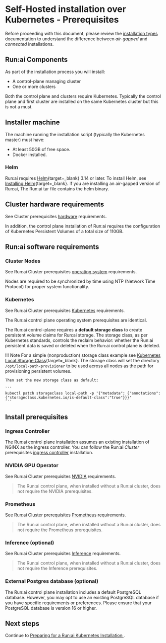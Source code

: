 # Self-Hosted installation over Kubernetes - Prerequisites

Before proceeding with this document, please review the [installation types](../../installation-types.md) documentation to understand the difference between _air-gapped_ and _connected_ installations. 

## Run:ai Components

As part of the installation process you will install:

* A control-plane managing cluster
* One or more clusters

Both the control plane and clusters require Kubernetes. Typically the control plane and first cluster are installed on the same Kubernetes cluster but this is not a must. 

## Installer machine

The machine running the installation script (typically the Kubernetes master) must have:

* At least 50GB of free space.
* Docker installed.


### Helm

Run:ai requires [Helm](https://helm.sh/){target=_blank} 3.14 or later. To install Helm, see [Installing Helm](https://helm.sh/docs/intro/install/){target=_blank}. If you are installing an air-gapped version of Run:ai, The Run:ai tar file contains the helm binary. 

## Cluster hardware requirements

See Cluster prerequisites [hardware](../../cluster-setup/cluster-prerequisites.md#hardware-requirements) requirements.

In addition, the control plane installation of Run:ai requires the configuration of Kubernetes Persistent Volumes of a total size of 110GB. 


## Run:ai software requirements

### Cluster Nodes

See Run:ai Cluster prerequisites [operating system](../../cluster-setup/cluster-prerequisites.md#operating-system) requirements.

Nodes are required to be synchronized by time using NTP (Network Time Protocol) for proper system functionality.

### Kubernetes

See Run:ai Cluster prerequisites [Kubernetes](../../cluster-setup/cluster-prerequisites.md#kubernetes-distribution) requirements.

The Run:ai control plane operating system prerequisites are identical.

The Run:ai control-plane requires a __default storage class__ to create persistent volume claims for Run:ai storage. The storage class, as per Kubernetes standards, controls the reclaim behavior: whether the Run:ai persistent data is saved or deleted when the Run:ai control plane is deleted. 


!!! Note
    For a simple (nonproduction) storage class example see [Kubernetes Local Storage Class](https://kubernetes.io/docs/concepts/storage/storage-classes/#local){target=_blank}. The storage class will set the directory `/opt/local-path-provisioner` to be used across all nodes as the path for provisioning persistent volumes.

    Then set the new storage class as default:

    ```
    kubectl patch storageclass local-path -p '{"metadata": {"annotations":{"storageclass.kubernetes.io/is-default-class":"true"}}}'
    ```

## Install prerequisites

### Ingress Controller

The Run:ai control plane installation assumes an existing installation of NGINX as the ingress controller. You can follow the Run:ai _Cluster_ prerequisites [ingress controller](../../cluster-setup/cluster-prerequisites.md#kubernetes-ingress-controller) installation.

### NVIDIA GPU Operator

See Run:ai Cluster prerequisites [NVIDIA](../../cluster-setup/cluster-prerequisites.md#nvidia-gpu-operator) requirements.

 > The Run:ai control plane, when installed without a Run:ai cluster, does not require the NVIDIA prerequisites.

### Prometheus

See Run:ai Cluster prerequisites [Prometheus](../../cluster-setup/cluster-prerequisites.md#prometheus) requirements.

 > The Run:ai control plane, when installed without a Run:ai cluster, does not require the Prometheus prerequisites. 


### Inference (optional)

See Run:ai Cluster prerequisites [Inference](../../cluster-setup/cluster-prerequisites.md#inference) requirements.

 > The Run:ai control plane, when installed without a Run:ai cluster, does not require the Inference prerequisites. 

### External Postgres database (optional)

The Run:ai control plane installation includes a default PostgreSQL database. However, you may opt to use an existing PostgreSQL database if you have specific requirements or preferences. Please ensure that your PostgreSQL database is version 16 or higher.


## Next steps
Continue to [Preparing for a Run:ai Kubernetes Installation
](./preparations.md).